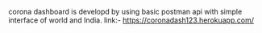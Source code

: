   corona dashboard is developd by using basic postman api with simple interface of world and India.
  link:- https://coronadash123.herokuapp.com/
  
